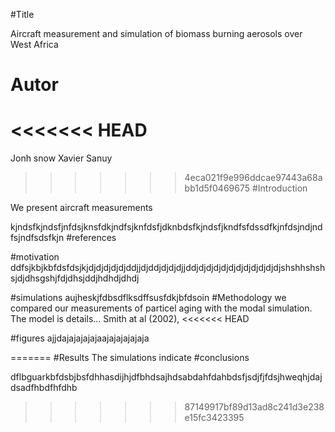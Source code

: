 

#Title

Aircraft measurement and simulation of biomass burning aerosols over West Africa

# Autor
<<<<<<< HEAD
=======

Jonh snow
Xavier Sanuy


>>>>>>> 4eca021f9e996ddcae97443a68abb1d5f0469675
#Introduction


We present aircraft measurements

kjndsfkjndsfjnfdsjknsfdkjndfsjknfdsfjdknbdsfkjndsfjkndfsfdssdfkjnfdsjndjndfsjndfsdsfkjn
#references

#motivation
ddfsjkbjkbfdsfdsjkjdjdjdjdjdjddjjdjddjdjdjdjjddjdjdjdjdjdjdjdjdjdjdjdjshshhshshsjdjdhsgshjfdjdhsjddjhdhdjdhdj

#simulations
aujheskjfdbsdflksdffsusfdkjbfdsoin
#Methodology
we compared our measurements of particel aging with the modal simulation. The model is details... Smith at al (2002), 
<<<<<<< HEAD

#figures
ajjdajajajajajaajajajajajaja

=======
#Results
The simulations indicate 
#conclusions

dflbguarkbfdsbjbsfdhhasdijhjdfbhdsajhdsabdahfdahbdsfjsdjfjfdsjhweqhjdajdsadfhbdfhfdhb
>>>>>>> 87149917bf89d13ad8c241d3e238e15fc3423395
